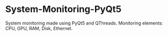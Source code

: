 # System-Monitoring-PyQt5
System monitoring made using PyQt5 and QThreads. Monitoring elements: CPU, GPU, RAM, Disk, Ethernet.
